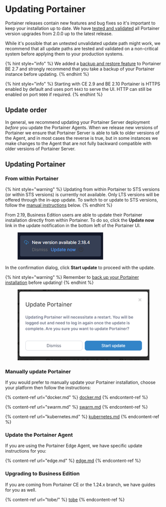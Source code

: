 # Updating Portainer

Portainer releases contain new features and bug fixes so it's important to keep your installation up to date. We have [tested and validated](../requirements-and-prerequisites.md#valid-configurations) all Portainer version upgrades from 2.0.0 up to the latest release.

While it's possible that an untested unvalidated update path might work, we recommend that all update paths are tested and validated on a non-critical system before applying them to your production systems.

{% hint style="info" %}
We added a [backup and restore feature](../../administering-portainer/settings/#backup-portainer) to Portainer BE 2.7 and strongly recommend that you take a backup of your Portainer instance before updating.
{% endhint %}

{% hint style="info" %}
Starting with CE 2.9 and BE 2.10 Portainer is HTTPS enabled by default and uses port `9443` to serve the UI. HTTP can still be enabled on port `9000` if required.
{% endhint %}

## Update order

In general, we recommend updating your Portainer Server deployment _before_ you update the Portainer Agents. When we release new versions of Portainer we ensure that Portainer Server is able to talk to older versions of the Agent, and in most cases the reverse is true, but in some instances we make changes to the Agent that are not fully backward compatible with older versions of Portainer Server.

## Updating Portainer

### From within Portainer

{% hint style="warning" %}
Updating from within Portainer to STS versions (or within STS versions) is currently not available. Only LTS versions will be offered through the in-app update. To switch to or update to STS versions, follow the [manual instructions](./#manually-update-portainer) below.
{% endhint %}

From 2.19, Business Edition users are able to update their Portainer installation directly from within Portainer. To do so, click the **Update now** link in the update notification in the bottom left of the Portainer UI.

<figure><img src="../../.gitbook/assets/2.19-update-notification.png" alt=""><figcaption></figcaption></figure>

In the confirmation dialog, click **Start update** to proceed with the update.

{% hint style="warning" %}
Remember to [back up your Portainer installation](../../administering-portainer/settings/#backup-portainer) before updating!
{% endhint %}

<figure><img src="../../.gitbook/assets/2.19-update-confirmation.png" alt=""><figcaption></figcaption></figure>

### Manually update Portainer

If you would prefer to manually update your Portainer installation, choose your platform then follow the instructions:

{% content-ref url="docker.md" %}
[docker.md](docker.md)
{% endcontent-ref %}

{% content-ref url="swarm.md" %}
[swarm.md](swarm.md)
{% endcontent-ref %}

{% content-ref url="kubernetes.md" %}
[kubernetes.md](kubernetes.md)
{% endcontent-ref %}

### Update the Portainer Agent

If you are using the Portainer Edge Agent, we have specific update instructions for you:

{% content-ref url="edge.md" %}
[edge.md](edge.md)
{% endcontent-ref %}

### Upgrading to Business Edition

If you are coming from Portainer CE or the 1.24.x branch, we have guides for you as well.

{% content-ref url="tobe/" %}
[tobe](tobe/)
{% endcontent-ref %}
